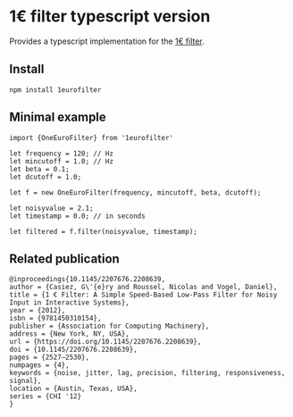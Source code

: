 # 1€ filter typescript version

Provides a typescript implementation for the [1€ filter](https://gery.casiez.net/1euro/).

## Install

```npm install 1eurofilter```

## Minimal example

```
import {OneEuroFilter} from '1eurofilter'

let frequency = 120; // Hz
let mincutoff = 1.0; // Hz
let beta = 0.1;      
let dcutoff = 1.0; 

let f = new OneEuroFilter(frequency, mincutoff, beta, dcutoff);

let noisyvalue = 2.1;
let timestamp = 0.0; // in seconds

let filtered = f.filter(noisyvalue, timestamp);

```

## Related publication

```
@inproceedings{10.1145/2207676.2208639,
author = {Casiez, G\'{e}ry and Roussel, Nicolas and Vogel, Daniel},
title = {1 € Filter: A Simple Speed-Based Low-Pass Filter for Noisy Input in Interactive Systems},
year = {2012},
isbn = {9781450310154},
publisher = {Association for Computing Machinery},
address = {New York, NY, USA},
url = {https://doi.org/10.1145/2207676.2208639},
doi = {10.1145/2207676.2208639},
pages = {2527–2530},
numpages = {4},
keywords = {noise, jitter, lag, precision, filtering, responsiveness, signal},
location = {Austin, Texas, USA},
series = {CHI '12}
}
```

